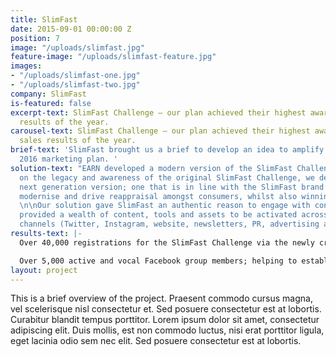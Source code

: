 ```yaml
---
title: SlimFast
date: 2015-09-01 00:00:00 Z
position: 7
image: "/uploads/slimfast.jpg"
feature-image: "/uploads/slimfast-feature.jpg"
images:
- "/uploads/slimfast-one.jpg"
- "/uploads/slimfast-two.jpg"
company: SlimFast
is-featured: false
excerpt-text: SlimFast Challenge – our plan achieved their highest awareness and sales
  results of the year.
carousel-text: SlimFast Challenge – our plan achieved their highest awareness and
  sales results of the year.
brief-text: 'SlimFast brought us a brief to develop an idea to amplify their existing
  2016 marketing plan. '
solution-text: "EARN developed a modern version of the SlimFast Challenge. Building
  on the legacy and awareness of the original SlimFast Challenge, we developed the
  next generation version; one that is in line with the SlimFast brand’s vision to
  modernise and drive reappraisal amongst consumers, whilst also winning new consumers.
  \n\nOur solution gave SlimFast an authentic reason to engage with consumers and
  provided a wealth of content, tools and assets to be activated across all of their
  channels (Twitter, Instagram, website, newsletters, PR, advertising and ambassadors.)"
results-text: |-
  Over 40,000 registrations for the SlimFast Challenge via the newly created app.

  Over 5,000 active and vocal Facebook group members; helping to establish a community around the brand supporting each other and engaging with SlimFast.
layout: project
---
```


This is a brief overview of the project. Praesent commodo cursus magna, vel scelerisque nisl consectetur et. Sed posuere consectetur est at lobortis. Curabitur blandit tempus porttitor. Lorem ipsum dolor sit amet, consectetur adipiscing elit. Duis mollis, est non commodo luctus, nisi erat porttitor ligula, eget lacinia odio sem nec elit. Sed posuere consectetur est at lobortis.